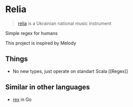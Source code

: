 # Relia

> [relia](https://en.wikipedia.org/wiki/Lira_(Ukrainian_instrument)) is a Ukrainian national music instrument

Simple regex for humans

This project is inspired by Melody

## Things
- No new types, just operate on standart Scala [[Regex]]


## Similar in other languages
- [rex](https://github.com/hedhyw/rex) in Go

